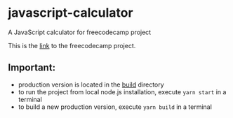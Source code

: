 # javascript-calculator
A JavaScript calculator for freecodecamp project

This is the [link] to the freecodecamp project.

[link]: https://learn.freecodecamp.org/front-end-libraries/front-end-libraries-projects/build-a-javascript-calculator

Important:
--
- production version is located in the [build] directory
- to run the project from local node.js installation, execute `yarn start` in a terminal
- to build a new production version, execute `yarn build` in a terminal

[build]: https://github.com/ilixandr/javascript-calculator/tree/master/build

